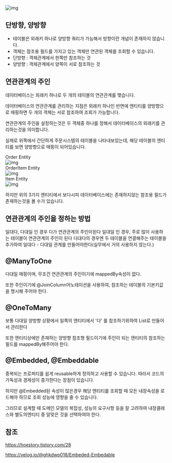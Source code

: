  
![img](https://img1.daumcdn.net/thumb/R1280x0/?scode=mtistory2&fname=https%3A%2F%2Fblog.kakaocdn.net%2Fdn%2FcC0111%2FbtsG13Vu8SV%2FB6FWSRD6P5aN0mbywAR8s0%2Fimg.png)  

## 단방향, 양방향  
- 테이블은 외래키 하나로 양방향 쿼리가 가능해서 방향이란 개념이 존재하지 않습니다.
- 객체는 참조용 필드를 가지고 있는 객체만 연관된 객체를 조회할 수 있습니다.
- 단방향 : 객체관계에서 한쪽만 참조하는 것
- 양방향 : 객체관계에서 양쪽이 서로 참조하는 것  

## 연관관계의 주인  
데이터베이스는 외래키 하나로 두 개의 테이블의 연관관계를 맺습니다.

데이터베이스의 연관관계를 관리하는 지점은 외래키 하나인 반면에 엔티티를 양방향으로 매핑하면 두 개의 객체는 서로 참조하여 조회가 가능합니다.

연관관계의 주인을 설정하는것은 두 객체중 하나를 정해서 데이터베이스의 외래키를 관리하는것을 의미합니다.

실제로 위쪽에서 간단하게 주문시스템의 테이블을 나타내보았는데, 해당 테이블의 엔티티를 보면 양방향으로 매핑이 되어있습니다.


Order Entity  
![img](https://img1.daumcdn.net/thumb/R1280x0/?scode=mtistory2&fname=https%3A%2F%2Fblog.kakaocdn.net%2Fdn%2FoukCp%2FbtsG0ecuNbD%2Fmb8KbBF3SGbf4wmTPvvmv0%2Fimg.png)  
OrderItem Entity  
![img](https://img1.daumcdn.net/thumb/R1280x0/?scode=mtistory2&fname=https%3A%2F%2Fblog.kakaocdn.net%2Fdn%2FdV5xiL%2FbtsGZXu2eeZ%2FgapMgBXc49wHBgb9NXib11%2Fimg.png)  
Item Entity    
![img](https://img1.daumcdn.net/thumb/R1280x0/?scode=mtistory2&fname=https%3A%2F%2Fblog.kakaocdn.net%2Fdn%2FdVlmTU%2FbtsG3BRuyYU%2FqRcwdSYE44Xzuydq76d5Q1%2Fimg.png)  


하지만 위의 3가지 엔티티에서 보다시피 데이터베이스에는 존재하지않는 참조용 필드가 존재하는것을 볼 수가 있습니다.

## 연관관계의 주인을 정하는 방법  
일대다, 다대일 인 경우 다가 연관관계의 주인이된다
일대일 인 경우, 주로 많이 사용하는 테이블이 연관관계의 주인이 된다
다대다의 경우엔 두 테이블을 연결해주는 테이블을 추가하여 일대다 - 다대일 관계를 만들어야한다(실무에서 거의 사용하지 않는다.)  

## @ManyToOne   

다대일 매핑이며, 무조건 연관관계의 주인이기에 mappedBy속성이 없다. 

또한 주인이기에 @JoinColumn어노테이션을 사용하여, 참조하는 테이블의 기본키값을 명시해 주어야 한다.  

## @OneToMany  

보통 다대일 양방향 상황에서 일쪽의 엔티티에서 '다' 를 참조하기위하여 List로 만들어서 관리한다

또한 엔티티상에만 존재하는 양방향 참조형 필드이기에 주인이 되는 엔티티의 참조하는 필드를 mappedBy해주어야 한다.  

## @Embedded, @Embeddable  
중복되는 프로퍼티를 쉽게 reusable하게 정의하고 사용할 수 있습니다. 따라서 코드의 가독성과 경제성이 증가한다는 장점이 있습니다.

하지만 @Embedded된 속성이 많은경우 해당 엔티티를 조회할 때 모든 내장속성을 로드해야 하므로 조회 성능에 영향을 줄 수 있습니다.

그러므로 설계할 때 도메인 모델의 복잡성, 성능의 요구사항 등을 잘 고려하여 내장클래스와 별도의엔티티 중 알맞은 것을 선택하여야 한다.  

## 참조
https://hoestory.tistory.com/28

https://velog.io/@ghkdwp018/Embeded-Embedable
